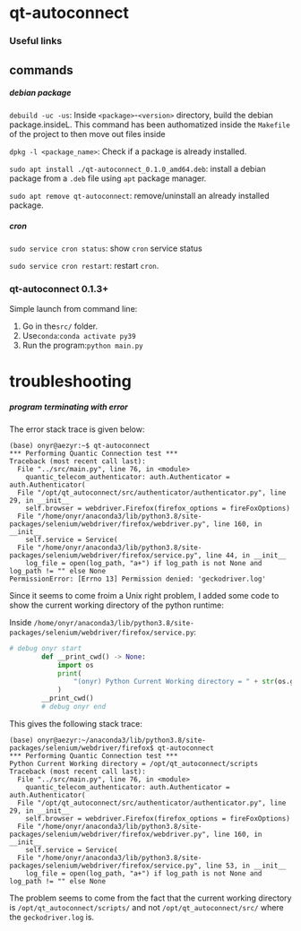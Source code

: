 # qt-autoconnect

### Useful links

## commands

##### debian package

``debuild -uc -us``: Inside `<package>`-`<version>` directory, build the debian package.insideL. This command has been authomatized inside the `Makefile` of the project to then move out files inside

`dpkg -l <package_name>`: Check if a package is already installed.

`sudo apt install ./qt-autoconnect_0.1.0_amd64.deb`: install a debian package from a `.deb` file using `apt` package manager.

`sudo apt remove qt-autoconnect`: remove/uninstall an already installed package.

##### cron

`sudo service cron status`: show `cron` service status

`sudo service cron restart`: restart `cron`.

### qt-autoconnect 0.1.3+

Simple launch from command line:

1. Go in the`src/` folder.
2. Use`conda`:`conda activate py39`
3. Run the program:`python main.py`

# troubleshooting

##### program terminating with error

The error stack trace is given below:

```shell
(base) onyr@aezyr:~$ qt-autoconnect 
*** Performing Quantic Connection test ***
Traceback (most recent call last):
  File "../src/main.py", line 76, in <module>
    quantic_telecom_authenticator: auth.Authenticator = auth.Authenticator(
  File "/opt/qt_autoconnect/src/authenticator/authenticator.py", line 29, in __init__
    self.browser = webdriver.Firefox(firefox_options = fireFoxOptions)
  File "/home/onyr/anaconda3/lib/python3.8/site-packages/selenium/webdriver/firefox/webdriver.py", line 160, in __init__
    self.service = Service(
  File "/home/onyr/anaconda3/lib/python3.8/site-packages/selenium/webdriver/firefox/service.py", line 44, in __init__
    log_file = open(log_path, "a+") if log_path is not None and log_path != "" else None
PermissionError: [Errno 13] Permission denied: 'geckodriver.log'

```

Since it seems to come froim a Unix right problem, I added some code to show the current working directory of the python runtime:

Inside `/home/onyr/anaconda3/lib/python3.8/site-packages/selenium/webdriver/firefox/service.py`:

```python
# debug onyr start
        def __print_cwd() -> None:
            import os
            print(
                "(onyr) Python Current Working directory = " + str(os.getcwd())
            )
        __print_cwd()
        # debug onyr end
```

This gives the following stack trace:

```shell
(base) onyr@aezyr:~/anaconda3/lib/python3.8/site-packages/selenium/webdriver/firefox$ qt-autoconnect 
*** Performing Quantic Connection test ***
Python Current Working directory = /opt/qt_autoconnect/scripts
Traceback (most recent call last):
  File "../src/main.py", line 76, in <module>
    quantic_telecom_authenticator: auth.Authenticator = auth.Authenticator(
  File "/opt/qt_autoconnect/src/authenticator/authenticator.py", line 29, in __init__
    self.browser = webdriver.Firefox(firefox_options = fireFoxOptions)
  File "/home/onyr/anaconda3/lib/python3.8/site-packages/selenium/webdriver/firefox/webdriver.py", line 160, in __init__
    self.service = Service(
  File "/home/onyr/anaconda3/lib/python3.8/site-packages/selenium/webdriver/firefox/service.py", line 53, in __init__
    log_file = open(log_path, "a+") if log_path is not None and log_path != "" else None
```

The problem seems to come from the fact that the current working directory is `/opt/qt_autoconnect/scripts/` and not `/opt/qt_autoconnect/src/` where the `geckodriver.log` is.
